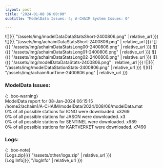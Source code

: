 ```yaml
---
layout: post
title: "2024-01-08 06:00:00"
subtitle: "ModelData Issues: 4; A-CHAIM System Issues: 0"

---
```


![]({{ "/assets/img/modelDataDataStatsShort-2400806.png" | relative_url }})
![]({{ "/assets/img/achaimDataStatsShort-2400806.png" | relative_url }})
![]({{ "/assets/img/achaimDataStatsLong00-2400806.png" | relative_url }})
![]({{ "/assets/img/achaimDataStatsLong01-2400806.png" | relative_url }})
![]({{ "/assets/img/achaimDataStatsLong02-2400806.png" | relative_url }})
![]({{ "/assets/img/modelDataDataStats-2400806.png" | relative_url }})
![]({{ "/assets/img/modelDataStationStats-2400806.png" | relative_url }})
![]({{ "/assets/img/achaimRunTime-2400806.png" | relative_url }})


### ModelData Issues:  
  
{: .box-warning}  
 ModelData report for 08-Jan-2024 06:15:15   
 /home2/achaim1/A-CHAIM/modelData/2024/008/06/modelData.mat   
 0% of all possible stations for IONO were downloaded. x3269   
 0% of all possible stations for JASON were downloaded. x3   
 0% of all possible stations for SENTINEL were downloaded. x989   
 0% of all possible stations for KARTVERKET were downloaded. x7490   
  


### Logs:  
  
{: .box-note}  
[Logs.zip]({{ "/assets/other/logs.zip" | relative_url }})  
[Log Info]({{ "/logInfo" | relative_url }})  
